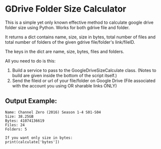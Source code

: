 # GDrive Folder Size Calculator

This is a simple yet only known effective method to calculate google drive folder size using Python.
Works for both gdrive file and folder.

It returns a dict contains name, size, size in bytes, total number of files and total number of folders
of the given gdrive file/folder's link/fileID.

The keys in the dict are name, size, bytes, files and folders.

All you need to do is this:
1) Build a service to pass to the GoogleDriveSizeCalculate class. (Notes to build are given inside the bottom of the script itself.)
2) Send the fileid or url of your file/folder on Google Drive (File associated with the account you using OR sharable links ONLY)

## Output Example:
```
Name: Channel Zero (2016) Season 1-4 S01-S04 
Size: 38.25GB
Bytes: 41074136619
Files: 24
Folders: 5

If you want only size in bytes:
print(calculate['bytes'])
```
